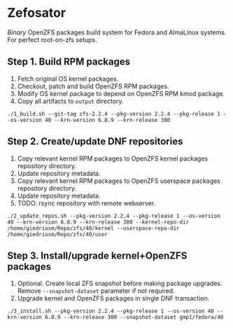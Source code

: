 # Zefosator

*Binary* OpenZFS packages build system for Fedora and AlmaLinux systems. For perfect root-on-zfs setups.

## Step 1. Build RPM packages

1. Fetch original OS kernel packages. 
2. Checkout, patch and build OpenZFS RPM packages.
3. Modify OS kernel package to depend on OpenZFS RPM kmod package.
4. Copy all artifacts to `output` directory.

```
./1_build.sh --git-tag zfs-2.2.4 --pkg-version 2.2.4 --pkg-release 1 --os-version 40 --krn-version 6.8.9 --krn-release 300 
```

## Step 2. Create/update DNF repositories

1. Copy relevant kernel RPM packages to OpenZFS kernel packages repository directory.
2. Update repository metadata.
3. Copy relevant kernel RPM packages to OpenZFS userspace packages repository directory.
4. Update repository metadata.
5. TODO: rsync repository with remote webserver.

```
./2_update_repos.sh --pkg-version 2.2.4 --pkg-release 1 --os-version 40 --krn-version 6.8.9 --krn-release 300 --kernel-repo-dir /home/giedriusm/Repo/zfs/40/kernel --userspace-repo-dir /home/giedriusm/Repo/zfs/40/user
```

## Step 3. Install/upgrade kernel+OpenZFS packages

1. Optional. Create local ZFS snapshot before making package upgrades. Remove `--snapshot-dataset` parameter if not required.
2. Upgrade kernel and OpenZFS packages in single DNF transaction.

```
./3_install.sh --pkg-version 2.2.4 --pkg-release 1 --os-version 40 --krn-version 6.8.9 --krn-release 300 --snapshot-dataset gmp1/fedora/40
```
